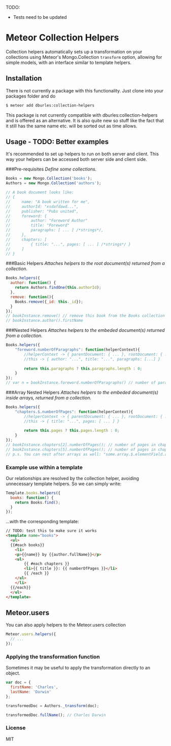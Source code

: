 TODO:
- Tests need to be updated
   

# Meteor Collection Helpers

Collection helpers automatically sets up a transformation on your collections using Meteor's Mongo.Collection `transform` option, allowing for simple models, with an interface similar to template helpers.

## Installation

There is not currently a package with this functionality. Just clone into your packages folder and do 
```sh
$ meteor add dburles:collection-helpers
```
This package is not currently compatible with dburles:collection-helpers and is offered as an alternative. It is also quite new so stuff like the fact that it still has the same name etc. will be sorted out as time allows.

## Usage - TODO: Better examples

It's recommended to set up helpers to run on both server and client. This way your helpers can be accessed both server side and client side. 

###Pre-requisites
_Define some collections._

```javascript
Books = new Mongo.Collection('books');
Authors = new Mongo.Collection('authors');

// A book document looks like:
// {
//     name: "A book written for me",
// 	   authorId: "xsdafdawd...",
// 	   publisher: "Pubs united",
// 	   foreword: {
// 		   author: "Foreword Author"
// 		   title: "Foreword"
// 		   paragraphs: [ ... ] /*strings*/,		
// 	   },
// 	   chapters: [
//	       { title: "...", pages: [ ... ] /*strings*/ }
//	   ]
// }
```

###Basic Helpers
_Attaches helpers to the root document(s) returned from a collection._

```javascript
Books.helpers({
  author: function() {
    return Authors.findOne(this.authorId);
  },
  remove: function(){
	Books.remove({_id: this._id});
  }
});
// bookInstance.remove() // remove this book from the Books collection
// bookInstance.author().firstName 
```

###Nested Helpers
_Attaches helpers to the embeded document(s) returned from a collection._

```javascript
Books.helpers({
	"foreword.numberOfParagraphs": function(helperContext){
		//helperContext -> { parentDocument: { ... }, rootDocument: { ... } }
		//this -> { author: "...", title: "...", paragraphs: [...] }	
		
		return this.paragraphs ? this.paragraphs.length : 0;
	}
});
// var n = bookInstance.foreword.numberOfParagraphs() // number of paragraphs in foreword
```

###Array Nested Helpers
_Attaches helpers to the embeded document(s) inside arrays, returned from a collection._

```javascript
Books.helpers({
	"chapters.$.numberOfPages": function(helperContext){
		//helperContext -> { parentDocument: { ... }, rootDocument: { ... } }
		//this -> { title: "...", pages: [ ... ] }	
		
		return this.pages ? this.pages.length : 0;
	}
});
// bookInstance.chapters[2].numberOfPages(); // number of pages in chapter three
// bookInstance.chapters[5].numberOfPages(); // number of pages in chapter six
// p.s. You can nest after arrays as well: "some.array.$.elementField.array.$.very.deep.array.$.helperName": func ...

```

### Example use within a template

Our relationships are resolved by the collection helper, avoiding unnecessary template helpers. So we can simply write:

```javascript
Template.books.helpers({
  books: function() {
    return Books.find();
  }
});
```

...with the corresponding template:

```html 
// TODO: test this to make sure it works
<template name="books">
  <ul>
  {{#each books}}
    <li>
	<p>{{name}} by {{author.fullName}}</p>
	<ul>
		{{ #each chapters }}
		<li>{{ title }}: {{ numberOfPages }}</li>
		{{ /each }}
	</ul>	
	</li>
  {{/each}}
  </ul>
</template>
```

## Meteor.users

You can also apply helpers to the Meteor.users collection

```javascript
Meteor.users.helpers({
  // ...
});
```

### Applying the transformation function

Sometimes it may be useful to apply the transformation directly to an object.

```js
var doc = {
  firstName: 'Charles',
  lastName: 'Darwin'
};

transformedDoc = Authors._transform(doc);

transformedDoc.fullName(); // Charles Darwin
```

### License

MIT
